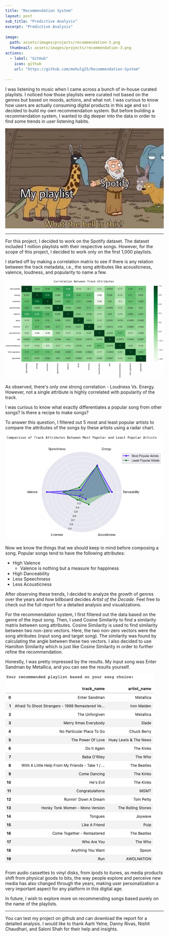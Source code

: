 ```yaml
---
title: "Recommendation System"
layout: post
sub_title: "Predictive Analysis"
excerpt: "Predictive Analysis"

image: 
  path: assets/images/projects/recommendation-3.png
  thumbnail: assets/images/projects/recommendation-3.png
actions:
  - label: "GitHub"
    icon: github
    url: "https://github.com/mehulg25/Recommendation-System"

---
```

I was listening to music when I came across a bunch of in-house curated playlists. I noticed how those playlists were curated not based on the genres but based on moods, actions, and what not. 
I was curious to know how users are actually consuming digital products in this age and so I decided to build my own recommendation system. But before building a recommendation system, I wanted to dig deeper into the data in order to find some trends in user listening habits.

![plot](/assets/images/projects/spot-meme.jpg)

---

For this project, I decided to work on the Spotify dataset. The dataset included 1 million playlists with their respective songs. However, for the scope of this project, I decided to work only on the first 1,000 playlists.

I started off by making a correlation matrix to see if there is any relation between the track metadata, i.e., the song attributes like acousticness, valence, loudness, and popularity to name a few. 

![plot](/assets/images/projects/corr.png)

As observed, there's only one strong correlation - Loudness Vs. Energy. However, not a single attribute is highly correlated with popularity of the track. 

I was curious to know what exactly differentiates a popular song from other songs? Is there a recipe to make songs?

To answer this question, I filtered out 5 most and least popular artists to compare the attributes of the songs by these artists using a radar chart. 

![plot](/assets/images/projects/radar.png)

Now we know the things that we should keep in mind before composing a song. Popular songs tend to have the following attributes:
- High Valence
  - Valence is nothing but a measure for happiness
- High Danceability
- Less Speechiness
- Less Acousticness

After observing these trends, I decided to analyze the growth of genres over the years and how billboard decides _Artist of the Decade_. Feel free to check out the full report for a detailed analysis and visualizations.

For the recommendation system, I first filtered out the data based on the genre of the input song. Then, I used Cosine Similarity to find a similarity matrix between song attributes. Cosine Similarity is used to find similarity between two non-zero vectors. Here, the two non-zero vectors were the song attributes (input song and target song). The similarity was found by calculating the angle between these two vectors. I also decided to use Hamilton Similarity which is just like Cosine Similarity in order to further refine the recommendation. 

Honestly, I was pretty impressed by the results. My input song was Enter Sandman by Metallica, and you can see the results yourself.

![plot](/assets/images/projects/results.png)

From audio cassettes to vinyl disks, from ipods to itunes, as media products shift from physical goods to bits, the way people explore and perceive new media has also changed through the years, making user personalization a very important aspect for any platform in this digital age. 

In future, I wish to explore more on recommending songs based purely on the name of the playlists. 

---

You can test my project on github and can download the report for a detailed analysis.
I would like to thank Aarti Yelne, Danny Rivas, Nishit Chaudhari, and Saloni Shah for their help and insights.


